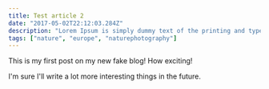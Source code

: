 ```yaml
---
title: Test article 2
date: "2017-05-02T22:12:03.284Z"
description: "Lorem Ipsum is simply dummy text of the printing and typesetting industry. Lorem Ipsum has been the industry's standard dummy text ever since the 1500s, when an unknown printer took a galley of type and scrambled it to make a type specimen book."
tags: ["nature", "europe", "naturephotography"]
---
```


This is my first post on my new fake blog! How exciting!

I'm sure I'll write a lot more interesting things in the future.
